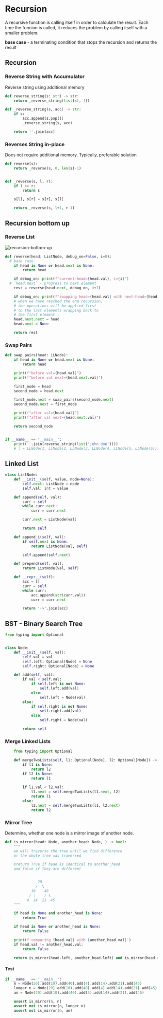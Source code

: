 # Recursion

A recursive function is calling itself in order to calculate the result. Each time the funcion is called, it reduces the problem by calling itself with a smaller problem.

**base case** - a terminating condition that stops the recursion and returns the result

## Recursion

### Reverse String with Accumulator
Reverse string using additional memory

```python
def reverse_string(s: str) -> str:
    return _reverse_string(list(s), [])

def _reverse_string(s, acc) -> str:
    if s:
        acc.append(s.pop())
        _reverse_string(s, acc)

    return ''.join(acc)
```

### Reverses String in-place
Does not require additional memory. Typically, preferable solution

```python
def reverse(s):
    return _reverse(s, 0, len(s)-1)


def _reverse(s, l, r):
    if l >= r:
        return s

    s[l], s[r] = s[r], s[l]

    return _reverse(s, l+1, r-1)
```

## Recursion bottom up

### Reverse List

![recursion-bottom-up](../_assets/algos/recursion.png)

```Python
def reverse(head: ListNode, debug_on=False, i=0):
  # base case
    if head is None or head.next is None:
        return head

    if debug_on: print(f"current-head={head.val}, i={i}")
  # `head.next` - progress to next element
    rest = reverse(head.next, debug_on, i+1)

    if debug_on: print(f"swapping head={head.val} with next-head={head.next.val}, i={i}")
    # when we have reached the end recursion,
    # the operations will be applied first 
    # to the last elements wrapping back to
    # the first element
    head.next.next = head
    head.next = None

    return rest
```

### Swap Pairs

```Python
def swap_pairs(head: LLNode):
    if head is None or head.next is None:
        return head

    print(f"before val={head.val}")
    print(f"before val next={head.next.val}")

    first_node = head
    second_node = head.next

    first_node.next = swap_pairs(second_node.next)
    second_node.next = first_node

    print(f"after val={head.val}")
    print(f"after val next={head.next.val}")

    return second_node


if __name__ == '__main__':
    print(''.join(reverse_string(list('john doe'))))
    # l = LLNode(1, LLNode(2, LLNode(3, LLNode(4, LLNode(5, LLNode(6))))))
```

## Linked List

```Python
class ListNode:
    def __init__(self, value, node=None):
        self.next: ListNode = node
        self.val: int = value

    def append(self, val):
        curr = self
        while curr.next:
            curr = curr.next

        curr.next = ListNode(val)

        return self

    def append_i(self, val):
        if self.next is None:
            return ListNode(val, self)

        self.append(self.next)

    def prepend(self, val):
        return ListNode(val, self)

    def __repr__(self):
        acc = []
        curr = self
        while curr:
            acc.append(str(curr.val))
            curr = curr.next

        return '->'.join(acc)
```

## BST - Binary Search Tree

```Python
from typing import Optional


class Node:
    def __init__(self, val):
        self.val = val
        self.left: Optional[Node] = None
        self.right: Optional[Node] = None

    def add(self, val):
        if val < self.val:
            if self.left is not None:
                self.left.add(val)
            else:
                self.left = Node(val)
        else:
            if self.right is not None:
                self.right.add(val)
            else:
                self.right = Node(val)

        return self
```

### Merge Linked Lists

```Python
    from typing import Optional

    def mergeTwoLists(self, l1: Optional[Node], l2: Optional[Node]) -> Optional[Node]:
        if l1 is None:
            return l2
        if l2 is None:
            return l1
        
        if l1.val < l2.val:
            l1.next = self.mergeTwoLists(l1.next, l2)
            return l1
        else:
            l2.next = self.mergeTwoLists(l1, l2.next)
            return l2
```

### Mirror Tree

Determine, whether one node is a mirror image of another node.

```Python
def is_mirror(head: Node, another_head: Node, ) -> bool:
    """
    we will traverse the tree until we find difference
    or the whole tree was traversed

    @return True if head is identical to another_head
    and false if they are different


               20
              /  \
            10    40
           / \    / \
          4  14  21  45
    """

    if head is None and another_head is None:
        return True

    if head is None or another_head is None:
        return False

    print(f'comparing {head.val} with {another_head.val}')
    if head.val != another_head.val:
        return False

    return is_mirror(head.left, another_head.left) and is_mirror(head.right, another_head.right)
```

#### Test

```Python
if __name__ == '__main__':
    n = Node(20).add(10).add(40).add(4).add(14).add(21).add(45)
    longer_n = Node(20).add(10).add(40).add(4).add(14).add(21).add(45).add(2)
    an = Node(20).add(10).add(40).add(5).add(14).add(21).add(45)

    assert is_mirror(n, n)
    assert not is_mirror(n, longer_n)
    assert not is_mirror(n, an)
```
